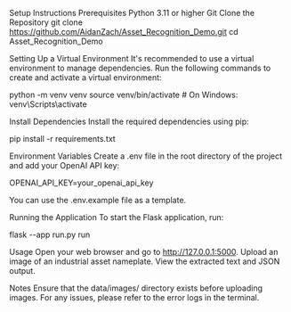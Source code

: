 Setup Instructions
Prerequisites
Python 3.11 or higher
Git
Clone the Repository
git clone https://github.com/AidanZach/Asset_Recognition_Demo.git
cd Asset_Recognition_Demo

Setting Up a Virtual Environment
It's recommended to use a virtual environment to manage dependencies. Run the following commands to create and activate a virtual environment:

python -m venv venv
source venv/bin/activate # On Windows: venv\Scripts\activate

Install Dependencies
Install the required dependencies using pip:

pip install -r requirements.txt

Environment Variables
Create a .env file in the root directory of the project and add your OpenAI API key:

OPENAI_API_KEY=your_openai_api_key

You can use the .env.example file as a template.

Running the Application
To start the Flask application, run:

flask --app run.py run

Usage
Open your web browser and go to http://127.0.0.1:5000.
Upload an image of an industrial asset nameplate.
View the extracted text and JSON output.


Notes
Ensure that the data/images/ directory exists before uploading images.
For any issues, please refer to the error logs in the terminal.
